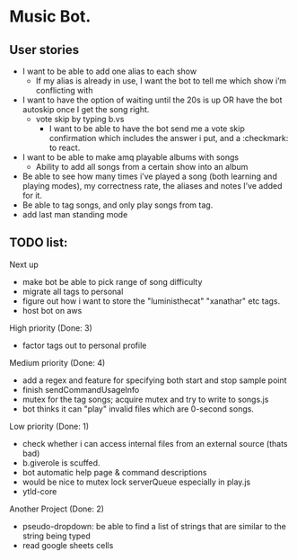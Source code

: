 # Music Bot. 

## User stories
- I want to be able to add one alias to each show
  - If my alias is already in use, I want the bot to tell me which show i’m conflicting with
- I want to have the option of waiting until the 20s is up OR have the bot autoskip once I get the song right. 
  - vote skip by typing b.vs
    - I want to be able to have the bot send me a vote skip confirmation which includes the answer i put, and a :checkmark: to react. 
- I want to be able to make amq playable albums with songs
  - Ability to add all songs from a certain show into an album
- Be able to see how many times i’ve played a song (both learning and playing modes), my correctness rate, the aliases and notes I’ve added for it. 
- Be able to tag songs, and only play songs from tag. 
- add last man standing mode 


## TODO list:
Next up <br>
- make bot be able to pick range of song difficulty
- migrate all tags to personal 
- figure out how i want to store the "luministhecat" "xanathar" etc tags. 
- host bot on aws  

High priority (Done: 3) <br>
- factor tags out to personal profile

Medium priority (Done: 4) <br>
- add a regex and feature for specifying both start and stop sample point
- finish sendCommandUsageInfo
- mutex for the tag songs; acquire mutex and try to write to songs.js
- bot thinks it can "play" invalid files which are 0-second songs.  

Low priority (Done: 1) <br>
- check whether i can access internal files from an external source (thats bad)
- b.giverole is scuffed.  
- bot automatic help page & command descriptions  
- would be nice to mutex lock serverQueue especially in play.js  
- ytld-core  

Another Project (Done: 2) <br>
- pseudo-dropdown: be able to find a list of strings that are similar to the string being typed  
- read google sheets cells  

